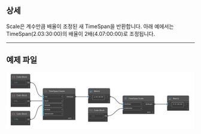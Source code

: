 ## 상세
Scale은 계수만큼 배율이 조정된 새 TimeSpan을 반환합니다. 아래 예에서는 TimeSpan(2.03:30:00)의 배율이 2배(4.07:00:00)로 조정됩니다.
___
## 예제 파일

![Scale](./DSCore.TimeSpan.Scale_img.jpg)

